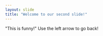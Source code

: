 ```yaml
---
layout: slide
title: "Welcome to our second slide!"
---
```

"This is funny!"
Use the left arrow to go back!